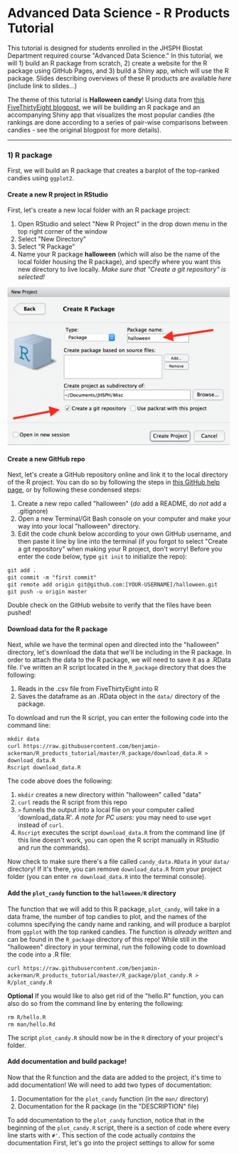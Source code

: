# Advanced Data Science - R Products Tutorial

This tutorial is designed for students enrolled in the JHSPH Biostat Department required course "Advanced Data Science."  In this tutorial, we will 1) build an R package from scratch, 2) create a website for the R package using GitHub Pages, and 3) build a Shiny app, which will use the R package.  Slides describing overviews of these R products are available *here* (include link to slides...)

The theme of this tutorial is **Halloween candy**!  Using data from [this FiveThirtyEight blogpost](https://fivethirtyeight.com/features/the-ultimate-halloween-candy-power-ranking/), we will be building an R package and an accompanying Shiny app that visualizes the most popular candies (the rankings are done according to a series of pair-wise comparisons between candies - see the original blogpost for more details). 

----------

### 1) R package

First, we will build an R package that creates a barplot of the top-ranked candies using `ggplot2`.  

#### Create a new R project in RStudio
First, let's create a new local folder with an R package project:
1) Open RStudio and select "New R Project" in the drop down menu in the top right corner of the window
2) Select "New Directory"
3) Select "R Package"
4) Name your R package **halloween** (which will also be the name of the local folder housing the R package), and specify where you want this new directory to live locally. *Make sure that "Create a git repository" is selected!*

<img src="figures/r_package.png" width="500">

#### Create a new GitHub repo
Next, let's create a GitHub repository online and link it to the local directory of the R project.  You can do so by following the steps in [this GitHub help page](https://help.github.com/articles/adding-an-existing-project-to-github-using-the-command-line/), or by following these condensed steps: 

1) Create a new repo called "halloween" (*do* add a README, do *not* add a .gitignore)
2) Open a new Terminal/Git Bash console on your computer and make your way into your local "halloween" directory.
3) Edit the code chunk below according to your own GitHub username, and then paste it line by line into the terminal (if you forgot to select "Create a git repository" when making your R project, don't worry!  Before you enter the code below, type `git init` to initialize the repo):

```
git add .
git commit -m "first commit"
git remote add origin git@github.com:[YOUR-USERNAME]/halloween.git
git push -u origin master
```

Double check on the GitHub website to verify that the files have been pushed!

#### Download data for the R package
Next, while we have the terminal open and directed into the "halloween" directory, let's download the data that we'll be including in the R package.  In order to attach the data to the R package, we will need to save it as a .RData file.  I've written an R script located in the `R_package` directory that does the following:

1) Reads in the .csv file from FiveThirtyEight into R
2) Saves the dataframe as an .RData object in the `data/` directory of the package.

To download and run the R script, you can enter the following code into the command line:

```
mkdir data
curl https://raw.githubusercontent.com/benjamin-ackerman/R_products_tutorial/master/R_package/download_data.R > download_data.R
Rscript download_data.R
```

The code above does the following: 

1) `mkdir` creates a new directory within "halloween" called "data"
2) `curl` reads the R script from this repo
3) `>` funnels the output into a local file on your computer called 'download_data.R'. *A note for PC users:* you may need to use `wget` instead of `curl`.
4) `Rscript` executes the script `download_data.R` from the command line (if this line doesn't work, you can open the R script manually in RStudio and run the commands).

Now check to make sure there's a file called `candy_data.RData` in your `data/` directory!  If it's there, you can remove `download_data.R` from your project folder (you can enter `rm download_data.R` into the terminal console).

#### Add the `plot_candy` function to the `halloween/R` directory
The function that we will add to this R package, `plot_candy`, will take in a data frame, the number of top candies to plot, and the names of the columns specifying the candy name and ranking, and will produce a barplot from `ggplot` with the top ranked candies.  The function is *already written* and can be found in the `R_package` directory of this repo!  While still in the "halloween" directory in your terminal, run the following code to download the code into a .R file:

```
curl https://raw.githubusercontent.com/benjamin-ackerman/R_products_tutorial/master/R_package/plot_candy.R > R/plot_candy.R
```

**Optional** If you would like to also get rid of the "hello.R" function, you can also do so from the command line by entering the following:

```
rm R/hello.R
rm man/hello.Rd
```

The script `plot_candy.R` should now be in the `R` directory of your project's folder.

#### Add documentation and build package!
Now that the R function and the data are added to the project, it's time to add documentation!  We will need to add two types of documentation:
1) Documentation for the `plot_candy` function (in the `man/` directory)
2) Documentation for the R package (in the "DESCRIPTION" file)

To add documentation to the `plot_candy` function, notice that in the beginning of the `plot_candy.R` script, there is a section of code where every line starts with `#'`.  This section of the code actually *contains* the documentation 
First, let's go into the project settings to allow for some 